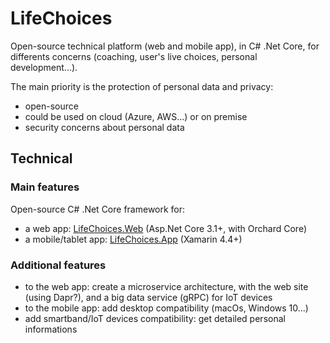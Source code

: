 # LifeChoices
Open-source technical platform (web and mobile app), in C# .Net Core, for differents concerns (coaching, user's live choices, 
personal development...).

The main priority is the protection of personal data and privacy:
- open-source
- could be used on cloud (Azure, AWS...) or on premise
- security concerns about personal data

## Technical
### Main features
Open-source C# .Net Core framework for:
- a web app: [LifeChoices.Web](https://github.com/devlabalsace/LifeChoices.Web) (Asp.Net Core 3.1+, with Orchard Core)
- a mobile/tablet app: [LifeChoices.App](https://github.com/devlabalsace/LifeChoices.App) (Xamarin 4.4+)
### Additional features
- to the web app: create a microservice architecture, with the web site (using Dapr?), and a big data service (gRPC) for IoT devices
- to the mobile app: add desktop compatibility (macOs, Windows 10...)
- add smartband/IoT devices compatibility: get detailed personal informations
